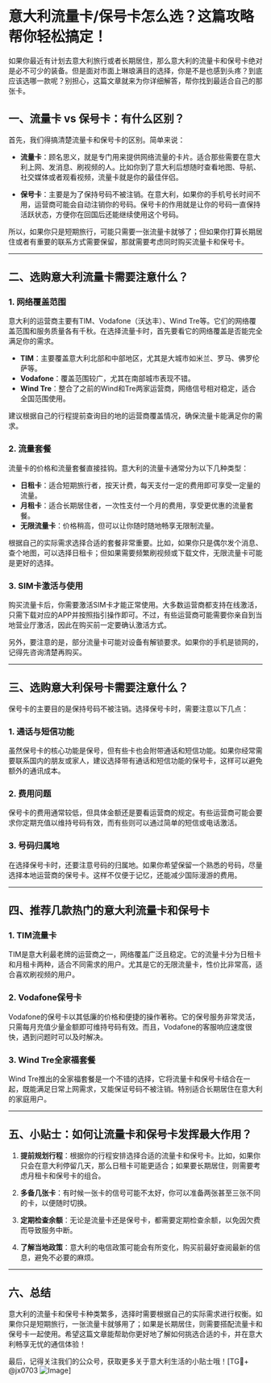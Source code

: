 # 意大利流量卡/保号卡怎么选？这篇攻略帮你轻松搞定！

如果你最近有计划去意大利旅行或者长期居住，那么意大利的流量卡和保号卡绝对是必不可少的装备。但是面对市面上琳琅满目的选择，你是不是也感到头疼？到底应该选哪一款呢？别担心，这篇文章就来为你详细解答，帮你找到最适合自己的那张卡。

## 一、流量卡 vs 保号卡：有什么区别？

首先，我们得搞清楚流量卡和保号卡的区别。简单来说：

- **流量卡**：顾名思义，就是专门用来提供网络流量的卡片。适合那些需要在意大利上网、发消息、刷视频的人。比如你到了意大利后想随时查看地图、导航、社交媒体或者观看视频，流量卡就是你的最佳伴侣。
  
- **保号卡**：主要是为了保持号码不被注销。在意大利，如果你的手机号长时间不用，运营商可能会自动注销你的号码。保号卡的作用就是让你的号码一直保持活跃状态，方便你在回国后还能继续使用这个号码。

所以，如果你只是短期旅行，可能只需要一张流量卡就够了；但如果你打算长期居住或者有重要的联系方式需要保留，那就需要考虑同时购买流量卡和保号卡。

---

## 二、选购意大利流量卡需要注意什么？

### 1. 网络覆盖范围

意大利的运营商主要有TIM、Vodafone（沃达丰）、Wind Tre等。它们的网络覆盖范围和服务质量各有千秋。在选择流量卡时，首先要看它的网络覆盖是否能完全满足你的需求。

- **TIM**：主要覆盖意大利北部和中部地区，尤其是大城市如米兰、罗马、佛罗伦萨等。
- **Vodafone**：覆盖范围较广，尤其在南部城市表现不错。
- **Wind Tre**：整合了之前的Wind和Tre两家运营商，网络信号相对稳定，适合全国范围使用。

建议根据自己的行程提前查询目的地的运营商覆盖情况，确保流量卡能满足你的需求。

### 2. 流量套餐

流量卡的价格和流量套餐直接挂钩。意大利的流量卡通常分为以下几种类型：

- **日租卡**：适合短期旅行者，按天计费，每天支付一定的费用即可享受一定量的流量。
- **月租卡**：适合长期居住者，一次性支付一个月的费用，享受更优惠的流量套餐。
- **无限流量卡**：价格稍高，但可以让你随时随地畅享无限制流量。

根据自己的实际需求选择合适的套餐非常重要。比如，如果你只是偶尔发个消息、查个地图，可以选择日租卡；但如果需要频繁刷视频或下载文件，无限流量卡可能是更好的选择。

### 3. SIM卡激活与使用

购买流量卡后，你需要激活SIM卡才能正常使用。大多数运营商都支持在线激活，只需下载对应的APP并按照指引操作即可。不过，有些运营商可能需要你亲自到当地营业厅激活，因此在购买前一定要确认激活方式。

另外，要注意的是，部分流量卡可能对设备有解锁要求。如果你的手机是锁网的，记得先咨询清楚再购买。

---

## 三、选购意大利保号卡需要注意什么？

保号卡的主要目的是保持号码不被注销。选择保号卡时，需要注意以下几点：

### 1. 通话与短信功能

虽然保号卡的核心功能是保号，但有些卡也会附带通话和短信功能。如果你经常需要联系国内的朋友或家人，建议选择带有通话和短信功能的保号卡，这样可以避免额外的通讯成本。

### 2. 费用问题

保号卡的费用通常较低，但具体金额还是要看运营商的规定。有些运营商可能会要求你定期充值以维持号码有效，而有些则可以通过简单的短信或电话激活。

### 3. 号码归属地

在选择保号卡时，还要注意号码的归属地。如果你希望保留一个熟悉的号码，尽量选择本地运营商的保号卡。这样不仅便于记忆，还能减少国际漫游的费用。

---

## 四、推荐几款热门的意大利流量卡和保号卡

### 1. TIM流量卡

TIM是意大利最老牌的运营商之一，网络覆盖广泛且稳定。它的流量卡分为日租卡和月租卡两种，适合不同需求的用户。尤其是它的无限流量卡，性价比非常高，适合喜欢刷视频的用户。

### 2. Vodafone保号卡

Vodafone的保号卡以其低廉的价格和便捷的操作著称。它的保号服务非常灵活，只需每月充值少量金额即可维持号码有效。而且，Vodafone的客服响应速度很快，遇到问题时可以及时解决。

### 3. Wind Tre全家福套餐

Wind Tre推出的全家福套餐是一个不错的选择，它将流量卡和保号卡结合在一起，既能满足日常上网需求，又能保证号码不被注销。特别适合长期居住在意大利的家庭用户。

---

## 五、小贴士：如何让流量卡和保号卡发挥最大作用？

1. **提前规划行程**：根据你的行程安排选择合适的流量卡和保号卡。比如，如果你只会在意大利停留几天，那么日租卡可能更适合；如果要长期居住，则需要考虑月租卡和保号卡的组合。

2. **多备几张卡**：有时候一张卡的信号可能不太好，你可以准备两张甚至三张不同的卡，以便随时切换。

3. **定期检查余额**：无论是流量卡还是保号卡，都需要定期检查余额，以免因欠费而导致服务中断。

4. **了解当地政策**：意大利的电信政策可能会有所变化，购买前最好查阅最新的信息，避免不必要的麻烦。

---

## 六、总结

意大利的流量卡和保号卡种类繁多，选择时需要根据自己的实际需求进行权衡。如果你只是短期旅行，一张流量卡就够用了；如果是长期居住，则需要搭配流量卡和保号卡一起使用。希望这篇文章能帮助你更好地了解如何挑选合适的卡，并在意大利畅享无忧的通信体验！

最后，记得关注我们的公众号，获取更多关于意大利生活的小贴士哦！[TG💪+ @jx0703 ![Image](https://github.com/user-attachments/assets/dbca1d08-cadb-493c-b0ec-ad6f7a83f270)]